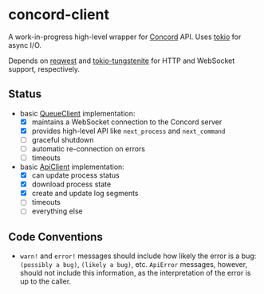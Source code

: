 # concord-client

A work-in-progress high-level wrapper for [Concord](https://github.com/walmartlabs/concord/) API.
Uses [tokio](https://tokio.rs/) for async I/O.

Depends on [reqwest](https://github.com/seanmonstar/reqwest) and
[tokio-tungstenite](https://github.com/snapview/tokio-tungstenite/) for HTTP and
WebSocket support, respectively.

## Status

- basic [QueueClient](src/queue_client.rs) implementation:
  - [x] maintains a WebSocket connection to the Concord server
  - [x] provides high-level API like `next_process` and `next_command`
  - [ ] graceful shutdown
  - [ ] automatic re-connection on errors
  - [ ] timeouts
- basic [ApiClient](src/api_client.rs) implementation:
  - [x] can update process status
  - [x] download process state
  - [x] create and update log segments
  - [ ] timeouts
  - [ ] everything else

## Code Conventions

- `warn!` and `error!` messages should include how likely the error is a bug:
  `(possibly a bug)`, `(likely a bug)`, etc. `ApiError` messages, however, should
  not include this information, as the interpretation of the error is up to the
  caller.
